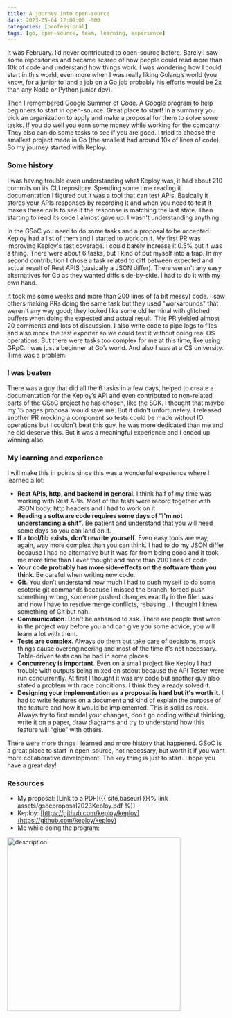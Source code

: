 ```yaml
---
title: A journey into open-source
date: 2023-05-04 12:00:00 -500
categories: [professional]
tags: [go, open-source, team, learning, experience]
---
```


It was February. I’d never contributed to open-source before. Barely I saw some repositories and became scared of how people could read more than 10k of code and understand how things work. I was wondering how I could start in this world, even more when I was really liking Golang’s world (you know, for a junior to land a job on a Go job probably his efforts would be 2x than any Node or Python junior dev).

Then I remembered Google Summer of Code. A Google program to help beginners to start in open-source. Great place to start! In a summary you pick an organization to apply and make a proposal for them to solve some tasks. If you do well you earn some money while working for the company. They also can do some tasks to see if you are good. I tried to choose the smallest project made in Go (the smallest had around 10k of lines of code). So my journey started with Keploy.

### Some history
I was having trouble even understanding what Keploy was, it had about 210 commits on its CLI repository. Spending some time reading it documentation I figured out it was a tool that can test APIs. Basically it stores your APIs responses by recording it and when you need to test it makes these calls to see if the response is matching the last state. Then starting to read its code I almost gave up. I wasn't understanding anything.

In the GSoC you need to do some tasks and a proposal to be accepted. Keploy had a list of them and I started to work on it. My first PR was improving Keploy's test coverage. I could barely increase it 0.5% but it was a thing. There were about 6 tasks, but I kind of put myself into a trap. In my second contribution I chose a task related to diff between expected and actual result of Rest APIS (basically a JSON differ). There weren't any easy alternatives for Go as they wanted diffs side-by-side. I had to do it with my own hand.

It took me some weeks and more than 200 lines of (a bit messy) code. I saw others making PRs doing the same task but they used "workarounds" that weren't any way good; they looked like some old terminal with glitched buffers when doing the expected and actual result. This PR yielded almost 20 comments and lots of discussion. I also write code to pipe logs to files and also mock the test exporter so we could test it without doing real OS operations. But there were tasks too complex for me at this time, like using GRpC. I was just a beginner at Go’s world. And also I was at a CS university. Time was a problem.

### I was beaten
There was a guy that did all the 6 tasks in a few days, helped to create a documentation for the Keploy’s API and even contributed to non-related parts of the GSoC project he has chosen, like the SDK. I thought that maybe my 15 pages proposal would save me. But it didn't unfortunately. I released another PR mocking a component so tests could be made without IO operations but I couldn't beat this guy, he was more dedicated than me and he did deserve this. But it was a meaningful experience and I ended up winning also.

### My learning and experience
I will make this in points since this was a wonderful experience where I learned a lot:
- **Rest APIs, http, and backend in general**. I think half of my time was working with Rest APIs. Most of the tests were record together with JSON body, http headers and I had to work on it
- **Reading a software code requires some days of “I'm not understanding a shit”**. Be patient and understand that you will need some days so you can land on it.
- **If a tool/lib exists, don’t rewrite yourself**. Even easy tools are way, again, way more complex than you can think. I had to do my JSON differ because I had no alternative but it was far from being good and it took me more time than I ever thought and more than 200 lines of code.
- **Your code probably has more side-effects on the software than you think**. Be careful when writing new code.
- **Git**. You don’t understand how much I had to push myself to do some esoteric git commands because I missed the branch, forced push something wrong, someone pushed changes exactly in the file I was and now I have to resolve merge conflicts, rebasing… I thought I knew something of Git but nah.
- **Communication**. Don't be ashamed to ask. There are people that were in the project way before you and can give you some advice, you will learn a lot with them. 
- **Tests are complex**. Always do them but take care of decisions, mock things cause overengineering and most of the time it's not necessary. Table-driven tests can be bad in some places.
- **Concurrency is important**. Even on a small project like Keploy I had trouble with outputs being mixed on stdout because the API Tester were run concurrently. At first I thought it was my code but another guy also stated a problem with race conditions. I think they already solved it.
- **Designing your implementation as a proposal is hard but it's worth it**. I had to write features on a document and kind of explain the purpose of the feature and how it would be implemented. This is solid as rock. Always try to first model your changes, don't go coding without thinking, write it on a paper, draw diagrams and try to understand how this feature will “glue” with others.

There were more things I learned and more history that happened. GSoC is a great place to start in open-source, not necessary, but worth it if you want more collaborative development. The key thing is just to start. I hope you have a great day!

### Resources
- My proposal: [Link to a PDF]({{ site.baseurl }}{% link assets/gsocproposal2023Keploy.pdf %})
- Keploy: [https://github.com/keploy/keploy](https://github.com/keploy/keploy)
- Me while doing the program: 

<img src="{{ site.baseurl }}/assets/spring.jpg" alt="description" width="400"/>



